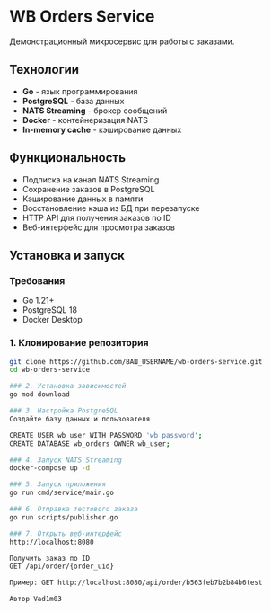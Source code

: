 # WB Orders Service

Демонстрационный микросервис для работы с заказами.

## Технологии

- **Go** - язык программирования
- **PostgreSQL** - база данных
- **NATS Streaming** - брокер сообщений
- **Docker** - контейнеризация NATS
- **In-memory cache** - кэширование данных

## Функциональность

- Подписка на канал NATS Streaming
- Сохранение заказов в PostgreSQL
- Кэширование данных в памяти
- Восстановление кэша из БД при перезапуске
- HTTP API для получения заказов по ID
- Веб-интерфейс для просмотра заказов


## Установка и запуск

### Требования

- Go 1.21+
- PostgreSQL 18
- Docker Desktop

### 1. Клонирование репозитория

```bash
git clone https://github.com/ВАШ_USERNAME/wb-orders-service.git
cd wb-orders-service

### 2. Установка зависимостей
go mod download

### 3. Настройка PostgreSQL
Создайте базу данных и пользователя

CREATE USER wb_user WITH PASSWORD 'wb_password';
CREATE DATABASE wb_orders OWNER wb_user;

### 4. Запуск NATS Streaming
docker-compose up -d

### 5. Запуск приложения
go run cmd/service/main.go

### 6. Отправка тестового заказа
go run scripts/publisher.go

### 7. Открыть веб-интерфейс
http://localhost:8080

Получить заказ по ID
GET /api/order/{order_uid}

Пример: GET http://localhost:8080/api/order/b563feb7b2b84b6test

Автор Vad1m03